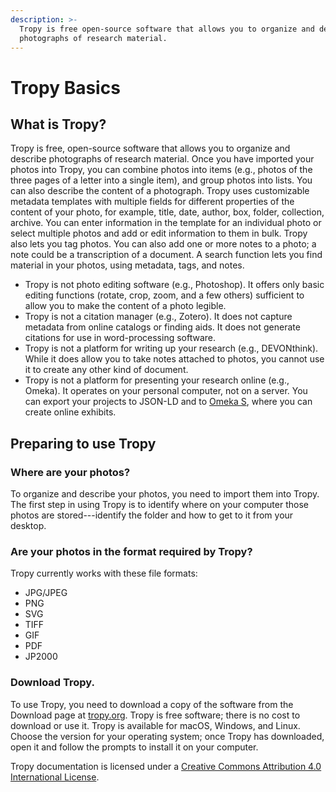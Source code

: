 ```yaml
---
description: >-
  Tropy is free open-source software that allows you to organize and describe
  photographs of research material.
---
```


# Tropy Basics

## What is Tropy? <a id="tropy"></a>

Tropy is free, open-source software that allows you to organize and describe photographs of research material. Once you have imported your photos into Tropy, you can combine photos into items \(e.g., photos of the three pages of a letter into a single item\), and group photos into lists. You can also describe the content of a photograph. Tropy uses customizable metadata templates with multiple fields for different properties of the content of your photo, for example, title, date, author, box, folder, collection, archive. You can enter information in the template for an individual photo or select multiple photos and add or edit information to them in bulk. Tropy also lets you tag photos. You can also add one or more notes to a photo; a note could be a transcription of a document. A search function lets you find material in your photos, using metadata, tags, and notes.

* Tropy is not photo editing software \(e.g., Photoshop\). It offers only basic editing functions \(rotate, crop, zoom, and a few others\) sufficient to allow you to make the content of a photo legible. 
* Tropy is not a citation manager \(e.g., Zotero\). It does not capture metadata from online catalogs or finding aids. It does not generate citations for use in word-processing software.
* Tropy is not a platform for writing up your research \(e.g., DEVONthink\). While it does allow you to take notes attached to photos, you cannot use it to create any other kind of document.
* Tropy is not a platform for presenting your research online \(e.g., Omeka\). It operates on your personal computer, not on a server. You can export your projects to JSON-LD and to [Omeka S](https://omeka.org/s/), where you can create online exhibits.

## Preparing to use Tropy <a id="prepare"></a>

### Where are your photos?

To organize and describe your photos, you need to import them into Tropy. The first step in using Tropy is to identify where on your computer those photos are stored---identify the folder and how to get to it from your desktop.

### Are your photos in the format required by Tropy?

Tropy currently works with these file formats:

* JPG/JPEG
* PNG
* SVG
* TIFF
* GIF
* PDF
* JP2000



### Download Tropy.

To use Tropy, you need to download a copy of the software from the Download page at [tropy.org](https://tropy.org/). Tropy is free software; there is no cost to download or use it. Tropy is available for macOS, Windows, and Linux. Choose the version for your operating system; once Tropy has downloaded, open it and follow the prompts to install it on your computer.

  
Tropy documentation is licensed under a [Creative Commons Attribution 4.0 International License](http://creativecommons.org/licenses/by/4.0/).

